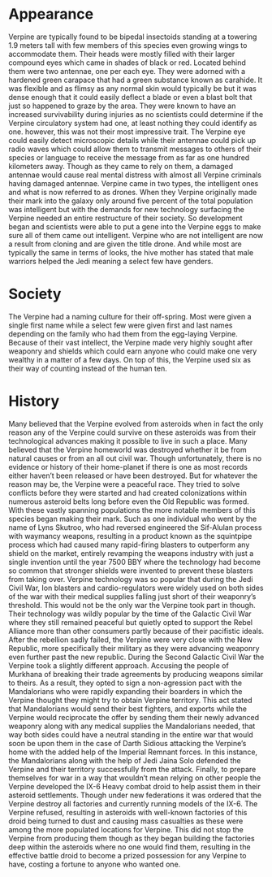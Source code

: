 # Appearance

Verpine are typically found to be bipedal insectoids standing at a towering 1.9 meters tall with few members of this species even growing wings to accommodate them.
Their heads were mostly filled with their larger compound eyes which came in shades of black or red.
Located behind them were two antennae, one per each eye.
They were adorned with a hardened green carapace that had a green substance known as carahide.
It was flexible and as flimsy as any normal skin would typically be but it was dense enough that it could easily deflect a blade or even a blast bolt that just so happened to graze by the area.
They were known to have an increased survivability during injuries as no scientists could determine if the Verpine circulatory system had one, at least nothing they could identify as one.
however, this was not their most impressive trait.
The Verpine eye could easily detect microscopic details while their antennae could pick up radio waves which could allow them to transmit messages to others of their species or language to receive the message from as far as one hundred kilometers away.
Though as they came to rely on them, a damaged antennae would cause real mental distress with almost all Verpine criminals having damaged antennae.
Verpine came in two types, the intelligent ones and what is now referred to as drones.
When they Verpine originally made their mark into the galaxy only around five percent of the total population was intelligent but with the demands for new technology surfacing the Verpine needed an entire restructure of their society.
So development began and scientists were able to put a gene into the Verpine eggs to make sure all of them came out intelligent.
Verpine who are not intelligent are now a result from cloning and are given the title drone.
And while most are typically the same in terms of looks, the hive mother has stated that male warriors helped the Jedi meaning a select few have genders.

# Society

The Verpine had a naming culture for their off-spring.
Most were given a single first name while a select few were given first and last names depending on the family who had them from the egg-laying Verpine.
Because of their vast intellect, the Verpine made very highly sought after weaponry and shields which could earn anyone who could make one very wealthy in a matter of a few days.
On top of this, the Verpine used six as their way of counting instead of the human ten.

# History

Many believed that the Verpine evolved from asteroids when in fact the only reason any of the Verpine could survive on these asteroids was from their technological advances making it possible to live in such a place.
Many believed that the Verpine homeworld was destroyed whether it be from natural causes or from an all out civil war.
Though unfortunately, there is no evidence or history of their home-planet if there is one as most records either haven’t been released or have been destroyed.
But for whatever the reason may be, the Verpine were a peaceful race.
They tried to solve conflicts before they were started and had created colonizations within numerous asteroid belts long before even the Old Republic was formed.
With these vastly spanning populations the more notable members of this species began making their mark.
Such as one individual who went by the name of Lyns Skutroo, who had reversed engineered the Sif-Alulan process with waymancy weapons, resulting in a product known as the squintpipe process which had caused many rapid-firing blasters to outperform any shield on the market, entirely revamping the weapons industry with just a single invention until the year 7500 BBY where the technology had become so common that stronger shields were invented to prevent these blasters from taking over.
Verpine technology was so popular that during the Jedi Civil War, Ion blasters and cardio-regulators were widely used on both sides of the war with their medical supplies falling just short of their weaponry’s threshold.
This would not be the only war the Verpine took part in though.
Their technology was wildly popular by the time of the Galactic Civil War where they still remained peaceful but quietly opted to support the Rebel Alliance more than other consumers partly because of their pacifistic ideals.
After the rebellion sadly failed, the Verpine were very close with the New Republic, more specifically their military as they were advancing weaponry even further past the new republic.
During the Second Galactic Civil War the Verpine took a slightly different approach.
Accusing the people of Murkhana of breaking their trade agreements by producing weapons similar to theirs.
As a result, they opted to sign a non-agression pact with the Mandalorians who were rapidly expanding their boarders in which the Verpine thought they might try to obtain Verpine territory.
This act stated that Mandalorians would send their best fighters, and exports while the Verpine would reciprocate the offer by sending them their newly advanced weaponry along with any medical supplies the Mandalorians needed, that way both sides could have a neutral standing in the entire war that would soon be upon them in the case of Darth Sidious attacking the Verpine’s home with the added help of the Imperial Remnant forces.
In this instance, the Mandalorians along with the help of Jedi Jaina Solo defended the Verpine and their territory successfully from the attack.
Finally, to prepare themselves for war in a way that wouldn’t mean relying on other people the Verpine developed the IX-6 Heavy combat droid to help assist them in their asteroid settlements.
Though under new federations it was ordered that the Verpine destroy all factories and currently running models of the IX-6.
The Verpine refused, resulting in asteroids with well-known factories of this droid being turned to dust and causing mass casualties as these were among the more populated locations for Verpine.
This did not stop the Verpine from producing them though as they began building the factories deep within the asteroids where no one would find them, resulting in the effective battle droid to become a prized possession for any Verpine to have, costing a fortune to anyone who wanted one.
